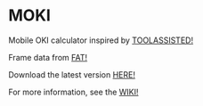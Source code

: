 # MOKI
Mobile OKI calculator inspired by <a href="https://www.github.com/toolassisted">TOOLASSISTED!</a>

Frame data from <a href="https://fullmeter.com/">FAT!</a>

Download the latest version <a href="https://github.com/hunt-ian/MOKI/releases/latest">HERE!</a>

For more information, see the <a href="https://github.com/DoctorBearPhD/MOKI/wiki">WIKI!</a>
